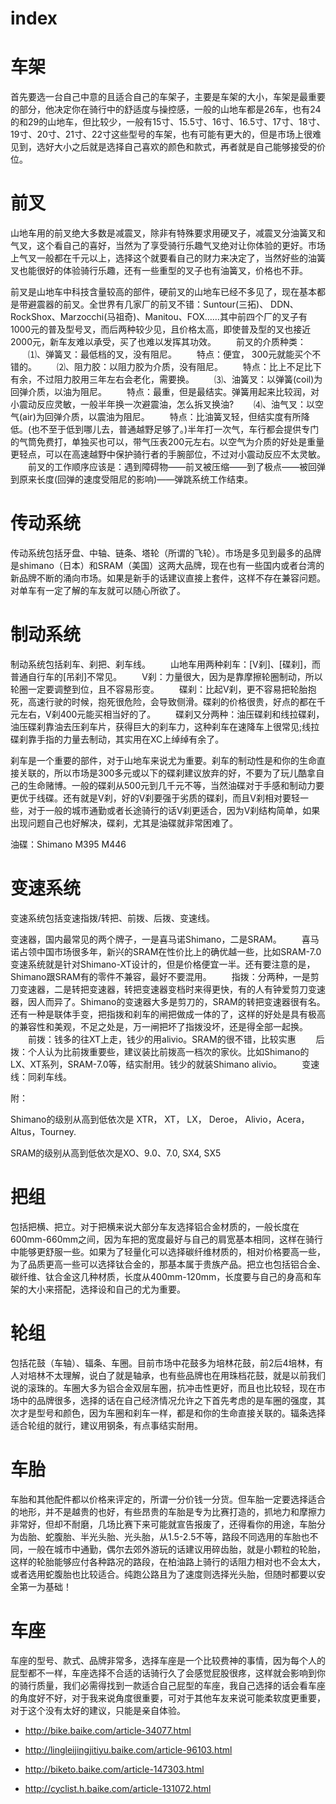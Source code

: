 # index

<!--
create time: 2015-09-08 23:07:49
Author: amoblin

This file is created by Marboo<http://marboo.io> template file $MARBOO_HOME/.media/starts/default.md
本文件由 Marboo<http://marboo.io> 模板文件 $MARBOO_HOME/.media/starts/default.md 创建
-->

# 车架

首先要选一台自己中意的且适合自己的车架子，主要是车架的大小，车架是最重要的部分，他决定你在骑行中的舒适度与操控感，一般的山地车都是26车，也有24的和29的山地车，但比较少，一般有15寸、15.5寸、16寸、16.5寸、17寸、18寸、19寸、20寸、21寸、22寸这些型号的车架，也有可能有更大的，但是市场上很难见到，选好大小之后就是选择自己喜欢的颜色和款式，再者就是自己能够接受的价位。

# 前叉

山地车用的前叉绝大多数是减震叉，除非有特殊要求用硬叉子，减震叉分油簧叉和气叉，这个看自己的喜好，当然为了享受骑行乐趣气叉绝对让你体验的更好。市场上气叉一般都在千元以上，选择这个就要看自己的财力来决定了，当然好些的油簧叉也能很好的体验骑行乐趣，还有一些重型的叉子也有油簧叉，价格也不菲。

前叉是山地车中科技含量较高的部件，硬前叉的山地车已经不多见了，现在基本都是带避震器的前叉。全世界有几家厂的前叉不错：Suntour(三拓)、 DDN、RockShox、Marzocchi(马祖奇)、Manitou、FOX……其中前四个厂的叉子有1000元的普及型号叉，而后两种较少见，且价格太高，即使普及型的叉也接近2000元，新车友难以承受，买了也难以发挥其功效。
　　前叉的介质种类：
　　⑴、弹簧叉：最低档的叉，没有阻尼。
　　特点：便宜， 300元就能买个不错的。
　　⑵、阻力胶：以阻力胶为介质，没有阻尼。
　　特点：比上不足比下有余，不过阻力胶用三年左右会老化，需要换。
　　⑶、油簧叉：以弹簧(coil)为回弹介质，以油为阻尼。
　　特点：最重，但是最结实。弹簧用起来比较润，对小震动反应灵敏，一般半年换一次避震油，怎么拆叉换油?
　　⑷、油气叉：以空气(air)为回弹介质，以震油为阻尼。
　　特点：比油簧叉轻，但结实度有所降低。(也不至于低到哪儿去，普通越野足够了。)半年打一次气，车行都会提供专门的气筒免费打，单独买也可以，带气压表200元左右。以空气为介质的好处是重量更轻点，可以在高速越野中保护骑行者的手腕部位，不过对小震动反应不太灵敏。
　　前叉的工作顺序应该是：遇到障碍物——前叉被压缩——到了极点——被回弹到原来长度(回弹的速度受阻尼的影响)——弹跳系统工作结束。

# 传动系统

传动系统包括牙盘、中轴、链条、塔轮（所谓的飞轮）。市场是多见到最多的品牌是shimano（日本）和SRAM（美国）这两大品牌，现在也有一些国内或者台湾的新品牌不断的涌向市场。如果是新手的话建议直接上套件，这样不存在兼容问题。对单车有一定了解的车友就可以随心所欲了。 

# 制动系统

制动系统包括刹车、刹把、刹车线。
　　山地车用两种刹车：[V刹]、[碟刹]，而普通自行车的[吊刹]不常见。
　　V刹：力量很大，因为是靠摩擦轮圈制动，所以轮圈一定要调整到位，且不容易形变。
　　碟刹：比起V刹，更不容易把轮胎抱死，高速行驶的时候，抱死很危险，会导致侧滑。碟刹的价格很贵，好点的都在千元左右，V刹400元能买相当好的了。
　　碟刹又分两种：油压碟刹和线拉碟刹，油压碟刹靠油去压刹车片，获得巨大的刹车力，这种刹车在速降车上很常见;线拉碟刹靠手指的力量去制动，其实用在XC上绰绰有余了。

刹车是一个重要的部件，对于山地车来说尤为重要。刹车的制动性是和你的生命直接关联的，所以市场是300多元或以下的碟刹建议放弃的好，不要为了玩儿酷拿自己的生命赌博。一般的碟刹从500元到几千元不等，当然油碟对于手感和制动力要更优于线碟。还有就是V刹，好的V刹要强于劣质的碟刹，而且V刹相对要轻一些，对于一般的城市通勤或者长途骑行的话V刹更适合，因为V刹结构简单，如果出现问题自己也好解决，碟刹，尤其是油碟就非常困难了。 


油碟：Shimano M395       M446

# 变速系统

变速系统包括变速指拨/转把、前拨、后拨、变速线。

变速器，国内最常见的两个牌子，一是喜马诺Shimano，二是SRAM。
　　喜马诺占领中国市场很多年，新兴的SRAM在性价比上的确优越一些，比如SRAM-7.0变速系统就是针对Shimano-XT设计的，但是价格便宜一半。还有要注意的是，Shimano跟SRAM有的零件不兼容，最好不要混用。
　　指拨：分两种，一是剪刀变速器，二是转把变速器，转把变速器变档时来得更快，有的人有钟爱剪刀变速器，因人而异了。Shimano的变速器大多是剪刀的，SRAM的转把变速器很有名。还有一种是联体手变，把指拨和刹车的闸把做成一体的了，这样的好处是具有极高的兼容性和美观，不足之处是，万一闸把坏了指拨没坏，还是得全部一起换。
　　前拨：钱多的往XT上走，钱少的用alivio。SRAM的很不错，比较实惠
　　后拨：个人认为比前拨重要些，建议装比前拨高一档次的家伙。比如Shimano的LX、XT系列，SRAM-7.0等，结实耐用。钱少的就装Shimano alivio。
　　变速线：同刹车线。

附：

Shimano的级别从高到低依次是 XTR， XT， LX， Deroe， Alivio，Acera，Altus，Tourney.

SRAM的级别从高到低依次是XO、9.0、7.0, SX4, SX5


# 把组

包括把横、把立。对于把横来说大部分车友选择铝合金材质的，一般长度在600mm-660mm之间，因为车把的宽度最好与自己的肩宽基本相同，这样在骑行中能够更舒服一些。如果为了轻量化可以选择碳纤维材质的，相对价格要高一些，为了品质更高一些可以选择钛合金的，那基本属于贵族产品。把立也包括铝合金、碳纤维、钛合金这几种材质，长度从400mm-120mm，长度要与自己的身高和车架的大小来搭配，选择设和自己的尤为重要。

# 轮组

包括花鼓（车轴）、辐条、车圈。目前市场中花鼓多为培林花鼓，前2后4培林，有人对培林不太理解，说白了就是轴承，也有些品牌也在用珠档花鼓，就是以前我们说的滚珠的。车圈大多为铝合金双层车圈，抗冲击性更好，而且也比较轻，现在市场中的品牌很多，选择的话在自己经济情况允许之下首先考虑的是车圈的强度，其次才是型号和颜色，因为车圈和刹车一样，都是和你的生命直接关联的。辐条选择适合轮组的就行，建议用钢条，有点事结实耐用。

# 车胎

车胎和其他配件都以价格来评定的，所谓一分价钱一分货。但车胎一定要选择适合的地形，并不是越贵的也好，有些昂贵的车胎是专为比赛打造的，抓地力和摩擦力非常好，但却不耐磨，几场比赛下来可能就宣告报废了，还得看你的用途，车胎分为齿胎、蛇腹胎、半光头胎、光头胎，从1.5-2.5不等，路段不同选用的车胎也不同，一般在城市中通勤，偶尔去郊外游玩的话建议用碎齿胎，就是小颗粒的轮胎，这样的轮胎能够应付各种路况的路段，在柏油路上骑行的话阻力相对也不会太大，或者选用蛇腹胎也比较适合。纯跑公路且为了速度则选择光头胎，但随时都要以安全第一为基础！

# 车座

车座的型号、款式、品牌非常多，选择车座是一个比较费神的事情，因为每个人的屁型都不一样，车座选择不合适的话骑行久了会感觉屁股很疼，这样就会影响到你的骑行质量，我们必需得找到一款适合自己屁型的车座，我自己选择的话会看车座的角度好不好，对于我来说角度很重要，可对于其他车友来说可能柔软度更重要，对于这个没有太好的建议，只能是亲自体验。

- http://bike.baike.com/article-34077.html
- http://lingleijingjitiyu.baike.com/article-96103.html
- http://biketo.baike.com/article-147303.html


- http://cyclist.h.baike.com/article-131072.html
